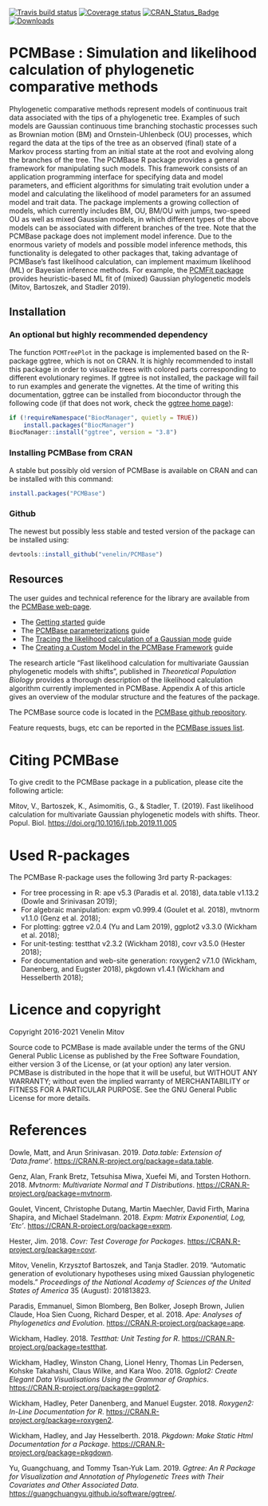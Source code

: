 
<!-- README.md is generated from README.Rmd. Please edit that file -->

[![Travis build
status](https://travis-ci.com/venelin/PCMBase.svg?branch=master)](https://travis-ci.com/venelin/PCMBase)
[![Coverage
status](https://codecov.io/gh/venelin/PCMBase/branch/master/graph/badge.svg)](https://codecov.io/github/venelin/PCMBase?branch=master)
[![CRAN\_Status\_Badge](http://www.r-pkg.org/badges/version/PCMBase?color=blue)](https://cran.r-project.org/package=PCMBase)
[![Downloads](http://cranlogs.r-pkg.org/badges/PCMBase?color=blue)](https://cran.r-project.org/package=PCMBase)

# PCMBase : Simulation and likelihood calculation of phylogenetic comparative methods

Phylogenetic comparative methods represent models of continuous trait
data associated with the tips of a phylogenetic tree. Examples of such
models are Gaussian continuous time branching stochastic processes such
as Brownian motion (BM) and Ornstein-Uhlenbeck (OU) processes, which
regard the data at the tips of the tree as an observed (final) state of
a Markov process starting from an initial state at the root and evolving
along the branches of the tree. The PCMBase R package provides a general
framework for manipulating such models. This framework consists of an
application programming interface for specifying data and model
parameters, and efficient algorithms for simulating trait evolution
under a model and calculating the likelihood of model parameters for an
assumed model and trait data. The package implements a growing
collection of models, which currently includes BM, OU, BM/OU with jumps,
two-speed OU as well as mixed Gaussian models, in which different types
of the above models can be associated with different branches of the
tree. Note that the PCMBase package does not implement model inference.
Due to the enormous variety of models and possible model inference
methods, this functionality is delegated to other packages that, taking
advantage of PCMBase’s fast likelihood calculation, can implement
maximum likelihood (ML) or Bayesian inference methods. For example, the
[PCMFit package](https://venelin.github.io/PCMFit/) provides
heuristic-based ML fit of (mixed) Gaussian phylogenetic models (Mitov,
Bartoszek, and Stadler 2019).

## Installation

### An optional but highly recommended dependency

The function `PCMTreePlot` in the package is implemented based on the
R-package ggtree, which is not on CRAN. It is highly recommended to
install this package in order to visualize trees with colored parts
corresponding to different evolutionary regimes. If ggtree is not
installed, the package will fail to run examples and generate the
vignettes. At the time of writing this documentation, ggtree can be
installed from bioconductor through the following code (if that does not
work, check the [ggtree home
page](https://guangchuangyu.github.io/software/ggtree/)):

``` r
if (!requireNamespace("BiocManager", quietly = TRUE))
    install.packages("BiocManager")
BiocManager::install("ggtree", version = "3.8")
```

### Installing PCMBase from CRAN

A stable but possibly old version of PCMBase is available on CRAN and
can be installed with this command:

``` r
install.packages("PCMBase")
```

### Github

The newest but possibly less stable and tested version of the package
can be installed using:

``` r
devtools::install_github("venelin/PCMBase")
```

## Resources

The user guides and technical reference for the library are available
from the [PCMBase web-page](https://venelin.github.io/PCMBase/).

  - The [Getting
    started](https://venelin.github.io/PCMBase/articles/PCMBase.html)
    guide
  - The [PCMBase
    parameterizations](https://venelin.github.io/PCMBase/articles/PCMParam.html)
    guide
  - The [Tracing the likelihood calculation of a Gaussian
    mode](https://venelin.github.io/PCMBase/articles/PCMTracePruning.html)
    guide
  - The [Creating a Custom Model in the PCMBase
    Framework](https://venelin.github.io/PCMBase/articles/PCMCreateModel.html)
    guide

The research article “Fast likelihood calculation for multivariate
Gaussian phylogenetic models with shifts”, published in *Theoretical
Population Biology* provides a thorough description of the likelihood
calculation algorithm currently implemented in PCMBase. Appendix A of
this article gives an overview of the modular structure and the features
of the package.

The PCMBase source code is located in the [PCMBase github
repository](https://github.com/venelin/PCMBase).

Feature requests, bugs, etc can be reported in the [PCMBase issues
list](https://github.com/venelin/PCMBase/issues).

# Citing PCMBase

To give credit to the PCMBase package in a publication, please cite the
following article:

Mitov, V., Bartoszek, K., Asimomitis, G., & Stadler, T. (2019). Fast
likelihood calculation for multivariate Gaussian phylogenetic models
with shifts. Theor. Popul. Biol.
<https://doi.org/10.1016/j.tpb.2019.11.005>

# Used R-packages

The PCMBase R-package uses the following 3rd party R-packages:

  - For tree processing in R: ape v5.3 (Paradis et al. 2018), data.table
    v1.13.2 (Dowle and Srinivasan 2019);
  - For algebraic manipulation: expm v0.999.4 (Goulet et al. 2018),
    mvtnorm v1.1.0 (Genz et al. 2018);
  - For plotting: ggtree v2.0.4 (Yu and Lam 2019), ggplot2 v3.3.0
    (Wickham et al. 2018);
  - For unit-testing: testthat v2.3.2 (Wickham 2018), covr v3.5.0
    (Hester 2018);
  - For documentation and web-site generation: roxygen2 v7.1.0 (Wickham,
    Danenberg, and Eugster 2018), pkgdown v1.4.1 (Wickham and
    Hesselberth 2018);

# Licence and copyright

Copyright 2016-2021 Venelin Mitov

Source code to PCMBase is made available under the terms of the GNU
General Public License as published by the Free Software Foundation,
either version 3 of the License, or (at your option) any later version.
PCMBase is distributed in the hope that it will be useful, but WITHOUT
ANY WARRANTY; without even the implied warranty of MERCHANTABILITY or
FITNESS FOR A PARTICULAR PURPOSE. See the GNU General Public License for
more details.

# References

<div id="refs" class="references">

<div id="ref-R-data.table">

Dowle, Matt, and Arun Srinivasan. 2019. *Data.table: Extension of
‘Data.frame‘*. <https://CRAN.R-project.org/package=data.table>.

</div>

<div id="ref-R-mvtnorm">

Genz, Alan, Frank Bretz, Tetsuhisa Miwa, Xuefei Mi, and Torsten Hothorn.
2018. *Mvtnorm: Multivariate Normal and T Distributions*.
<https://CRAN.R-project.org/package=mvtnorm>.

</div>

<div id="ref-R-expm">

Goulet, Vincent, Christophe Dutang, Martin Maechler, David Firth, Marina
Shapira, and Michael Stadelmann. 2018. *Expm: Matrix Exponential, Log,
’Etc’*. <https://CRAN.R-project.org/package=expm>.

</div>

<div id="ref-R-covr">

Hester, Jim. 2018. *Covr: Test Coverage for Packages*.
<https://CRAN.R-project.org/package=covr>.

</div>

<div id="ref-Mitov:2019ci">

Mitov, Venelin, Krzysztof Bartoszek, and Tanja Stadler. 2019. “Automatic
generation of evolutionary hypotheses using mixed Gaussian phylogenetic
models.” *Proceedings of the National Academy of Sciences of the United
States of America* 35 (August): 201813823.

</div>

<div id="ref-R-ape">

Paradis, Emmanuel, Simon Blomberg, Ben Bolker, Joseph Brown, Julien
Claude, Hoa Sien Cuong, Richard Desper, et al. 2018. *Ape: Analyses of
Phylogenetics and Evolution*. <https://CRAN.R-project.org/package=ape>.

</div>

<div id="ref-R-testthat">

Wickham, Hadley. 2018. *Testthat: Unit Testing for R*.
<https://CRAN.R-project.org/package=testthat>.

</div>

<div id="ref-R-ggplot2">

Wickham, Hadley, Winston Chang, Lionel Henry, Thomas Lin Pedersen,
Kohske Takahashi, Claus Wilke, and Kara Woo. 2018. *Ggplot2: Create
Elegant Data Visualisations Using the Grammar of Graphics*.
<https://CRAN.R-project.org/package=ggplot2>.

</div>

<div id="ref-R-roxygen2">

Wickham, Hadley, Peter Danenberg, and Manuel Eugster. 2018. *Roxygen2:
In-Line Documentation for R*.
<https://CRAN.R-project.org/package=roxygen2>.

</div>

<div id="ref-R-pkgdown">

Wickham, Hadley, and Jay Hesselberth. 2018. *Pkgdown: Make Static Html
Documentation for a Package*.
<https://CRAN.R-project.org/package=pkgdown>.

</div>

<div id="ref-R-ggtree">

Yu, Guangchuang, and Tommy Tsan-Yuk Lam. 2019. *Ggtree: An R Package for
Visualization and Annotation of Phylogenetic Trees with Their Covariates
and Other Associated Data*.
<https://guangchuangyu.github.io/software/ggtree/>.

</div>

</div>
